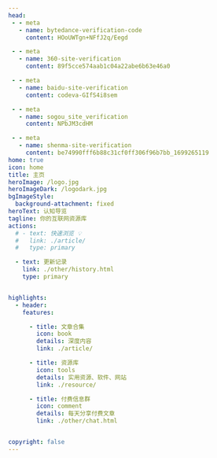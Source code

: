 ```yaml
---
head: 
 - - meta
   - name: bytedance-verification-code
     content: HOoUWTgn+NFfJ2q/Eegd

 - - meta
   - name: 360-site-verification
     content: 89f5cce574aab1c04a22abe6b63e46a0

 - - meta
   - name: baidu-site-verification
     content: codeva-GIfS4i8sem

 - - meta
   - name: sogou_site_verification
     content: NPbJM3cdHM

 - - meta
   - name: shenma-site-verification
     content: be74990fff6b88c31cf0ff306f96b7bb_1699265119
home: true
icon: home
title: 主页
heroImage: /logo.jpg
heroImageDark: /logodark.jpg
bgImageStyle:
  background-attachment: fixed
heroText: 认知导览
tagline: 你的互联网资源库
actions:
  # - text: 快速浏览 💡
  #   link: ./article/
  #   type: primary

  - text: 更新记录
    link: ./other/history.html
    type: primary


highlights:
  - header: 
    features: 

      - title: 文章合集
        icon: book
        details: 深度内容
        link: ./article/

      - title: 资源库
        icon: tools
        details: 实用资源、软件、网站
        link: ./resource/

      - title: 付费信息群
        icon: comment
        details: 每天分享付费文章
        link: ./other/chat.html


copyright: false
---
```




